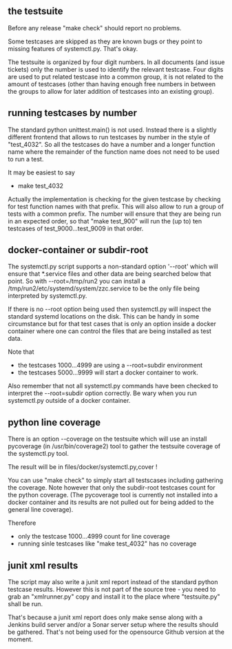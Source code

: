 ## the testsuite

Before any release "make check" should report no problems.

Some testcases are skipped as they are known bugs or they
point to missing features of systemctl.py. That's okay.

The testsuite is organized by four digit numbers. In all
documents (and issue tickets) only the number is used to
identify the relevant testcase. Four digits are used to
put related testcase into a common group, it is not 
related to the amount of testcases (other than having
enough free numbers in between the groups to allow for 
later addition of testcases into an existing group).

## running testcases by number

The standard python unittest.main() is not used. Instead there
is a slightly different frontend that allows to run testcases
by number in the style of "test_4032". So all the testcases do
have a number and a longer function name where the remainder
of the function name does not need to be used to run a test.

It may be easiest to say
* make test_4032

Actually the implementation is checking for the given testcase
by checking for test function names with that prefix. This 
will also allow to run a group of tests with a common prefix.
The number will ensure that they are being run in an expected
order, so that "make test_900" will run the (up to) ten
testcases of test_9000...test_9009 in that order.

## docker-container or subdir-root

The systemctl.py script supports a non-standard option '--root'
which will ensure that *.service files and other data are being
searched below that point. So with --root=/tmp/run2 you can
install a /tmp/run2/etc/systemd/system/zzc.service to be the
only file being interpreted by systemctl.py.

If there is no --root option being used then systemctl.py will
inspect the standard systemd locations on the disk. This can
be handy in some circumstance but for that test cases that is
only an option inside a docker container where one can control
the files that are being installed as test data.

Note that
* the testcases 1000...4999 are using a --root=subdir environment
* the testcases 5000...9999 will start a docker container to work.

Also remember that not all systemctl.py commands have been checked
to interpret the --root=subdir option correctly. Be wary when you
run systemctl.py outside of a docker container.

## python line coverage

There is an option --coverage on the testsuite which will use an
install pycoverage (in /usr/bin/coverage2) tool to gather the
testsuite coverage of the systemctl.py tool.

The result will be in files/docker/systemctl.py,cover !

You can use "make check" to simply start all testscases including
gathering the coverage. Note however that only the subdir-root
testcases count for the python coverage. (The pycoverage tool is
currently not installed into a docker container and its results
are not pulled out for being added to the general line coverage).

Therefore
* only the testcase 1000...4999 count for line coverage
* running sinle testcases like "make test_4032" has no coverage

## junit xml results

The script may also write a junit xml report instead of the 
standard python testcase results. However this is not part of
the source tree - you need to grab an "xmlrunner.py" copy and
install it to the place where "testsuite.py" shall be run.

That's because a junit xml report does only make sense along
with a Jenkins build server and/or a Sonar server setup where
the results should be gathered. That's not being used for the
opensource Github version at the moment.

